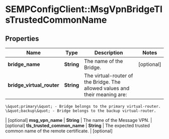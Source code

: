 # SEMPConfigClient::MsgVpnBridgeTlsTrustedCommonName

## Properties
Name | Type | Description | Notes
------------ | ------------- | ------------- | -------------
**bridge_name** | **String** | The name of the Bridge. | [optional] 
**bridge_virtual_router** | **String** | The virtual-router of the Bridge. The allowed values and their meaning are:

    \&quot;primary\&quot; - Bridge belongs to the primary virtual-router.
    \&quot;backup\&quot; - Bridge belongs to the backup virtual-router.
 | [optional] 
**msg_vpn_name** | **String** | The name of the Message VPN. | [optional] 
**tls_trusted_common_name** | **String** | The expected trusted common name of the remote certificate. | [optional] 


